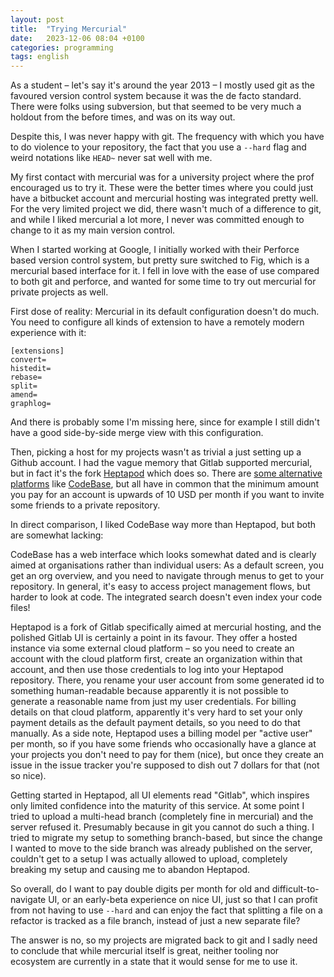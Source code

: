 ```yaml
---
layout: post
title:  "Trying Mercurial"
date:   2023-12-06 08:04 +0100
categories: programming
tags: english
---
```

As a student – let's say it's around the year 2013 – I mostly used git as the
favoured version control system because it was the de facto standard. There
were folks using subversion, but that seemed to be very much a holdout from the
before times, and was on its way out.

Despite this, I was never happy with git. The frequency with which you have to
do violence to your repository, the fact that you use a `--hard` flag and weird
notations like `HEAD~` never sat well with me.

My first contact with mercurial was for a university project where the prof
encouraged us to try it. These were the better times where you could just have a
bitbucket account and mercurial hosting was integrated pretty well. For the very
limited project we did, there wasn't much of a difference to git, and while I
liked mercurial a lot more, I never was committed enough to change to it as my
main version control.

When I started working at Google, I initially worked with their Perforce based
version control system, but pretty sure switched to Fig, which is a mercurial
based interface for it. I fell in love with the ease of use compared to both git
and perforce, and wanted for some time to try out mercurial for private projects
as well.

First dose of reality: Mercurial in its default configuration doesn't do much.
You need to configure all kinds of extension to have a remotely modern
experience with it:

```
[extensions]
convert=
histedit=
rebase=
split=
amend=
graphlog=
```

And there is probably some I'm missing here, since for example I still didn't
have a good side-by-side merge view with this configuration.

Then, picking a host for my projects wasn't as trivial a just setting up a
Github account. I had the vague memory that Gitlab supported mercurial, but in
fact it's the fork [Heptapod](https://heptapod.net/) which does so. There are
[some alternative platforms](https://wiki.mercurial-scm.org/MercurialHosting)
like [CodeBase](https://www.codebasehq.com/), but all have in common that the
minimum amount you pay for an account is upwards of 10 USD per month if you want
to invite some friends to a private repository.

In direct comparison, I liked CodeBase way more than Heptapod, but both are
somewhat lacking:

CodeBase has a web interface which looks somewhat dated and is clearly aimed at
organisations rather than individual users: As a default screen, you get an org
overview, and you need to navigate through menus to get to your repository. In
general, it's easy to access project management flows, but harder to look at
code. The integrated search doesn't even index your code files!

Heptapod is a fork of Gitlab specifically aimed at mercurial hosting, and the
polished Gitlab UI is certainly a point in its favour. They offer a hosted
instance via some external cloud platform – so you need to create an account
with the cloud platform first, create an organization within that account, and
then use those credentials to log into your Heptapod repository. There, you
rename your user account from some generated id to something human-readable
because apparently it is not possible to generate a reasonable name from just my
user credentials. For billing details on that cloud platform, apparently it's
very hard to set your only payment details as the default payment details, so
you need to do that manually. As a side note, Heptapod uses a billing model per
"active user" per month, so if you have some friends who occasionally have a
glance at your projects you don't need to pay for them (nice), but once they
create an issue in the issue tracker you're supposed to dish out 7 dollars for
that (not so nice).

Getting started in Heptapod, all UI elements read "Gitlab", which inspires only
limited confidence into the maturity of this service. At some point I tried to
upload a multi-head branch (completely fine in mercurial) and the server refused
it. Presumably because in git you cannot do such a thing. I tried to migrate my
setup to something branch-based, but since the change I wanted to move to the
side branch was already published on the server, couldn't get to a setup I was
actually allowed to upload, completely breaking my setup and causing me to
abandon Heptapod.

So overall, do I want to pay double digits per month for old and
difficult-to-navigate UI, or an early-beta experience on nice UI, just so that I
can profit from not having to use `--hard` and can enjoy the fact that splitting
a file on a refactor is tracked as a file branch, instead of just a new separate
file?

The answer is no, so my projects are migrated back to git and I sadly need to
conclude that while mercurial itself is great, neither tooling nor ecosystem are
currently in a state that it would sense for me to use it.
